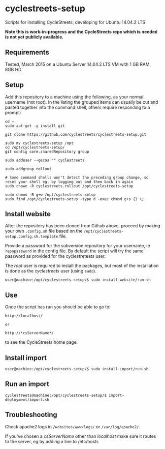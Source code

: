 # cyclestreets-setup

Scripts for installing CycleStreets, developing for Ubuntu 14.04.2 LTS

**Note this is work-in-progress and the CycleStreets repo which is needed is not yet publicly available.**

## Requirements

Tested, March 2015 on a Ubuntu Server 14.04.2 LTS VM with 1 GB RAM, 8GB HD.


## Setup

Add this repository to a machine using the following, as your normal username (not root). In the listing the grouped items can usually be cut and pasted together into the command shell, others require responding to a prompt:

    cd ~
    sudo apt-get -y install git

    git clone https://github.com/cyclestreets/cyclestreets-setup.git

    sudo mv cyclestreets-setup /opt
    cd /opt/cyclestreets-setup/
    git config core.sharedRepository group

    sudo adduser --gecos "" cyclestreets

    sudo addgroup rollout

    # Some command shells won't detect the preceding group change, so reset your shell eg. by logging out and then back in again
    sudo chown -R cyclestreets.rollout /opt/cyclestreets-setup

    sudo chmod -R g+w /opt/cyclestreets-setup
    sudo find /opt/cyclestreets-setup -type d -exec chmod g+s {} \;


## Install website

After the repository has been cloned from Github above, proceed by making your own `.config.sh` file based on the `/opt/cyclestreets-setup.config.sh.template` file.

Provide a password for the subversion repository for your username, ie `repopassword` in the config file. By default the script will try the same password as provided for the cyclestreteets user.

The *root* user is required to install the packages, but most of the installation is done as the *cyclestreets* user (using `sudo`).

    user@machine:/opt/cyclestreets-setup/$ sudo install-website/run.sh


## Use

Once the script has run you should be able to go to:

    http://localhost/

    or

    http://*csServerName*/

to see the CycleStreets home page.

## Install import

    user@machine:/opt/cyclestreets-setup/$ sudo install-import/run.sh

## Run an import

    cyclestreets@machine:/opt/cyclestreets-setup/$ import-deployment/import.sh 


## Troubleshooting

Check apache2 logs in `/websites/www/logs/` or `/var/log/apache2/`.

If you've chosen a *csServerName* other than *localhost* make sure it routes to the server, eg by adding a line to /etc/hosts
